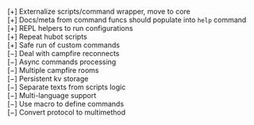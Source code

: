 [+] Externalize scripts/command wrapper, move to core  
[+] Docs/meta from command funcs should populate into `help` command  
[+] REPL helpers to run configurations  
[+] Repeat hubot scripts  
[+] Safe run of custom commands  
[−] Deal with campfire reconnects  
[−] Async commands processing  
[−] Multiple campfire rooms  
[−] Persistent kv storage  
[−] Separate texts from scripts logic  
[−] Multi-language support  
[−] Use macro to define commands  
[−] Convert protocol to multimethod  
